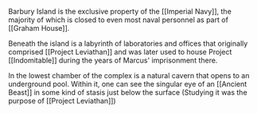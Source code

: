 Barbury Island is the exclusive property of the [[Imperial Navy]], the majority of which is closed to even most naval personnel as part of [[Graham House]].

Beneath the island is a labyrinth of laboratories and offices that originally comprised [[Project Leviathan]] and was later used to house Project [[Indomitable]] during the years of Marcus' imprisonment there.

In the lowest chamber of the complex is a natural cavern that opens to an underground pool.  Within it, one can see the singular eye of an [[Ancient Beast]] in some kind of stasis just below the surface (Studying it was the purpose of [[Project Leviathan]])